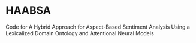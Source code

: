 # HAABSA
Code for A Hybrid Approach for Aspect-Based Sentiment Analysis Using a Lexicalized Domain Ontology and Attentional Neural Models
